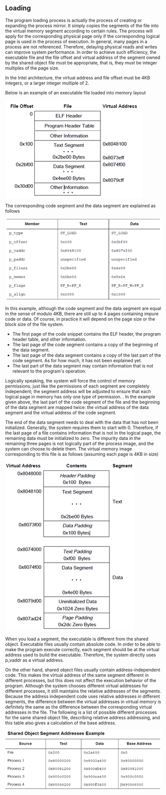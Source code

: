 ## Loading


The program loading process is actually the process of creating or expanding the process mirror. It simply copies the segments of the file into the virtual memory segment according to certain rules. The process will apply for the corresponding physical page only if the corresponding logical page is used in the process of execution. In general, many pages in a process are not referenced. Therefore, delaying physical reads and writes can improve system performance. In order to achieve such efficiency, the executable file and the file offset and virtual address of the segment owned by the shared object file must be appropriate, that is, they must be integer multiples of the page size.


In the Intel architecture, the virtual address and file offset must be 4KB integers, or a larger integer multiple of 2.


Below is an example of an executable file loaded into memory layout


![](./figure/executable_file_example.png)



The corresponding code segment and the data segment are explained as follows


![](./figure/program_header_segments.png)



In this example, although the code segment and the data segment are equal in the sense of modulo 4KB, there are still up to 4 pages containing impure code or data. Of course, in practice it will depend on the page size or the block size of the file system.


- The first page of the code snippet contains the ELF header, the program header table, and other information.
- The last page of the code segment contains a copy of the beginning of the data segment.
- The last page of the data segment contains a copy of the last part of the code segment. As for how much, it has not been explained yet.
- The last part of the data segment may contain information that is not relevant to the program&#39;s operation.


Logically speaking, the system will force the control of memory permissions, just like the permissions of each segment are completely independent; the segment address will be adjusted to ensure that each logical page in memory has only one type of permission. . In the example given above, the last part of the code segment of the file and the beginning of the data segment are mapped twice: the virtual address of the data segment and the virtual address of the code segment.


The end of the data segment needs to deal with the data that has not been initialized. Generally, the system requires them to start with 0. Therefore, if the last page of a file contains information that is not in the logical page, the remaining data must be initialized to zero. The impurity data in the remaining three pages is not logically part of the process image, and the system can choose to delete them. The virtual memory image corresponding to this file is as follows (assuming each page is 4KB in size)


![](./figure/process_segments_image.png)



When you load a segment, the executable is different from the shared object. Executable files usually contain absolute code. In order to be able to make the program execute correctly, each segment should be at the virtual address used to build the executable. Therefore, the system directly uses p_vaddr as a virtual address.


On the other hand, shared object files usually contain address-independent code. This makes the virtual address of the same segment different in different processes, but this does not affect the execution behavior of the program. Although the system chooses different virtual addresses for different processes, it still maintains the relative addresses of the segments. Because the address independent code uses relative addresses in different segments, the difference between the virtual addresses in virtual memory is definitely the same as the difference between the corresponding virtual addresses in the file. The following is a list of possible different processes for the same shared object file, describing relative address addressing, and this table also gives a calculation of the base address.


![](./figure/shared_object_segments_addresses.png)
